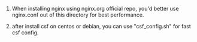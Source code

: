 1) When installing nginx using nginx.org official repo, you'd better use nginx.conf out of this directory for best performance.

2) after install csf on centos or debian, you can use "csf_config.sh" for fast csf config.
